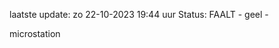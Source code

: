 laatste update: 
zo 22-10-2023 19:44   uur 
Status: FAALT - geel - 
<div class="service Y">microstation</div>